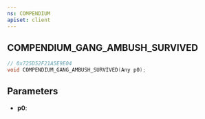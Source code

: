 ```yaml
---
ns: COMPENDIUM
apiset: client
---
```

## COMPENDIUM_GANG_AMBUSH_SURVIVED

```c
// 0x725D52F21A5E9E04
void COMPENDIUM_GANG_AMBUSH_SURVIVED(Any p0);
```


## Parameters
* **p0**:



